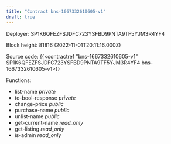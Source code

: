 ```yaml
---
title: "Contract bns-1667332610605-v1"
draft: true
---
```

Deployer: SP1K6QFEZFSJDFC723YSFBD9PNTA9TF5YJM3R4YF4


 



Block height: 81816 (2022-11-01T20:11:16.000Z)

Source code: {{<contractref "bns-1667332610605-v1" SP1K6QFEZFSJDFC723YSFBD9PNTA9TF5YJM3R4YF4 bns-1667332610605-v1>}}

Functions:

* list-name _private_
* to-bool-response _private_
* change-price _public_
* purchase-name _public_
* unlist-name _public_
* get-current-name _read_only_
* get-listing _read_only_
* is-admin _read_only_
